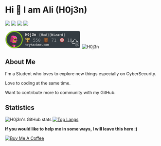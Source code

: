 # Hi 👋 I am Ali (H0j3n)
[<img src="https://img.shields.io/badge/twitter-%231DA1F2.svg?&style=for-the-badge&logo=twitter&logoColor=white" />](https://twitter.com/h0j3n) 
[<img src="https://img.shields.io/badge/medium-%2312100E.svg?&style=for-the-badge&logo=medium&logoColor=white" />](https://medium.com/@muhammad.aliakbr98)
[<img src="https://img.shields.io/badge/linkedin-%230077B5.svg?&style=for-the-badge&logo=linkedin&logoColor=white" />](https://www.linkedin.com/in/mdaliakbar98/)
![](https://img.shields.io/github/followers/h0j3n?style=for-the-badge&logo=appveyor)

<break>
  
![H0j3n](https://github.com/H0j3n/H0j3n/blob/master/H0j3n.png)
![H0j3n](https://www.hackthebox.eu/badge/image/233210)

## About Me

I'm a Student who loves to explore new things especially on CyberSecurity. 

Love to coding at the same time. 

Want to contribute more to community with my GitHub.

<break>
  
## Statistics
  
![H0j3n's GitHub stats](https://github-readme-stats.vercel.app/api?username=H0j3n&show_icons=true&theme=radical)
[![Top Langs](https://github-readme-stats.vercel.app/api/top-langs/?username=H0j3n&hide=html&theme=tokyonight&layout=compact)](https://github.com/anuraghazra/github-readme-stats)

  
<b>If you would like to help me in some ways, I will leave this here :) </b>

<a href="https://www.buymeacoffee.com/H0j3n" target="_blank"><img src="https://cdn.buymeacoffee.com/buttons/default-yellow.png" alt="Buy Me A Coffee" width="150" ></a>
 
